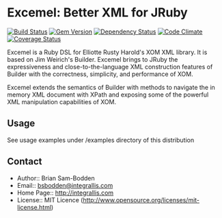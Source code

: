 # Excemel: Better XML for JRuby

[![Build Status](https://secure.travis-ci.org/integrallis/excemel.png?branch=master)](http://travis-ci.org/integrallis/excemel) 
[![Gem Version](https://badge.fury.io/rb/excemel.png)](http://badge.fury.io/rb/excemel)
[![Dependency Status](https://gemnasium.com/integrallis/excemel.png)](https://gemnasium.com/integrallis/excemel) 
[![Code Climate](https://codeclimate.com/github/integrallis/excemel.png)](https://codeclimate.com/github/integrallis/excemel)
[![Coverage Status](https://coveralls.io/repos/integrallis/excemel/badge.png?branch=master)](https://coveralls.io/r/integrallis/excemel?branch=master)

Excemel is a Ruby DSL for Elliotte Rusty Harold's XOM XML library. It is based 
on Jim Weirich's Builder. Excemel brings to JRuby the expressiveness and 
close-to-the-language XML construction features of Builder with the correctness, 
simplicity, and performance of XOM.

Excemel extends the semantics of Builder with methods to navigate the 
in memory XML document with XPath and exposing some of the powerful XML
manipulation capabilities of XOM.

## Usage

See usage examples under /examples directory of this distribution

## Contact

* Author::     Brian Sam-Bodden
* Email::      bsbodden@integrallis.com
* Home Page::  http://integrallis.com
* License::    MIT Licence (http://www.opensource.org/licenses/mit-license.html)


